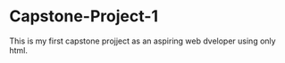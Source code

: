 # Capstone-Project-1
This is my first capstone projject as an aspiring web dveloper using only html.
